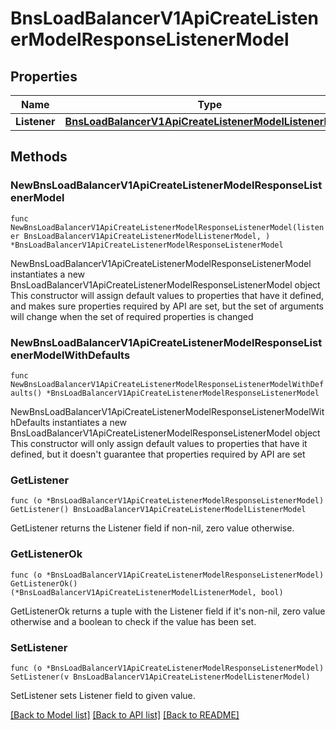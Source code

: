 # BnsLoadBalancerV1ApiCreateListenerModelResponseListenerModel

## Properties

Name | Type | Description | Notes
------------ | ------------- | ------------- | -------------
**Listener** | [**BnsLoadBalancerV1ApiCreateListenerModelListenerModel**](BnsLoadBalancerV1ApiCreateListenerModelListenerModel.md) |  | 

## Methods

### NewBnsLoadBalancerV1ApiCreateListenerModelResponseListenerModel

`func NewBnsLoadBalancerV1ApiCreateListenerModelResponseListenerModel(listener BnsLoadBalancerV1ApiCreateListenerModelListenerModel, ) *BnsLoadBalancerV1ApiCreateListenerModelResponseListenerModel`

NewBnsLoadBalancerV1ApiCreateListenerModelResponseListenerModel instantiates a new BnsLoadBalancerV1ApiCreateListenerModelResponseListenerModel object
This constructor will assign default values to properties that have it defined,
and makes sure properties required by API are set, but the set of arguments
will change when the set of required properties is changed

### NewBnsLoadBalancerV1ApiCreateListenerModelResponseListenerModelWithDefaults

`func NewBnsLoadBalancerV1ApiCreateListenerModelResponseListenerModelWithDefaults() *BnsLoadBalancerV1ApiCreateListenerModelResponseListenerModel`

NewBnsLoadBalancerV1ApiCreateListenerModelResponseListenerModelWithDefaults instantiates a new BnsLoadBalancerV1ApiCreateListenerModelResponseListenerModel object
This constructor will only assign default values to properties that have it defined,
but it doesn't guarantee that properties required by API are set

### GetListener

`func (o *BnsLoadBalancerV1ApiCreateListenerModelResponseListenerModel) GetListener() BnsLoadBalancerV1ApiCreateListenerModelListenerModel`

GetListener returns the Listener field if non-nil, zero value otherwise.

### GetListenerOk

`func (o *BnsLoadBalancerV1ApiCreateListenerModelResponseListenerModel) GetListenerOk() (*BnsLoadBalancerV1ApiCreateListenerModelListenerModel, bool)`

GetListenerOk returns a tuple with the Listener field if it's non-nil, zero value otherwise
and a boolean to check if the value has been set.

### SetListener

`func (o *BnsLoadBalancerV1ApiCreateListenerModelResponseListenerModel) SetListener(v BnsLoadBalancerV1ApiCreateListenerModelListenerModel)`

SetListener sets Listener field to given value.



[[Back to Model list]](../README.md#documentation-for-models) [[Back to API list]](../README.md#documentation-for-api-endpoints) [[Back to README]](../README.md)


